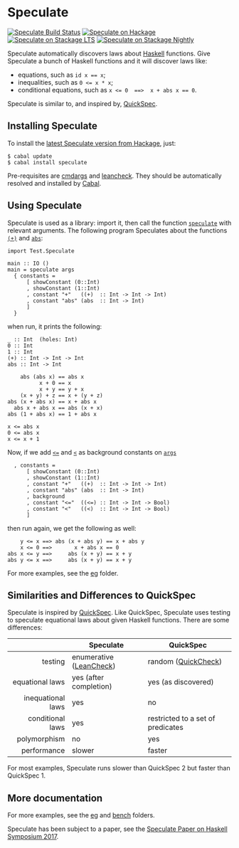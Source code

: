 Speculate
=========

[![Speculate Build Status][build-status]][build-log]
[![Speculate on Hackage][hackage-version]][speculate-on-hackage]
[![Speculate on Stackage LTS][stackage-lts-badge]][speculate-on-stackage-lts]
[![Speculate on Stackage Nightly][stackage-nightly-badge]][speculate-on-stackage-nightly]

Speculate automatically discovers laws about [Haskell] functions.
Give Speculate a bunch of Haskell functions and it will discover laws like:

  * equations, such as `id x == x`;
  * inequalities, such as `0 <= x * x`;
  * conditional equations, such as `x <= 0  ==>  x + abs x == 0`.

Speculate is similar to, and inspired by, [QuickSpec].


Installing Speculate
--------------------

To install the [latest Speculate version from Hackage], just:

	$ cabal update
	$ cabal install speculate

Pre-requisites are [cmdargs] and [leancheck].
They should be automatically resolved and installed by [Cabal].


Using Speculate
---------------

Speculate is used as a library: import it, then call the function [`speculate`]
with relevant arguments.  The following program Speculates about the
functions [`(+)`] and [`abs`]:

	import Test.Speculate

	main :: IO ()
	main = speculate args
	  { constants =
	      [ showConstant (0::Int)
	      , showConstant (1::Int)
	      , constant "+"   ((+)  :: Int -> Int -> Int)
	      , constant "abs" (abs  :: Int -> Int)
	      ]
	  }

when run, it prints the following:

	_ :: Int  (holes: Int)
	0 :: Int
	1 :: Int
	(+) :: Int -> Int -> Int
	abs :: Int -> Int

	    abs (abs x) == abs x
	          x + 0 == x
	          x + y == y + x
	    (x + y) + z == x + (y + z)
	abs (x + abs x) == x + abs x
	  abs x + abs x == abs (x + x)
	abs (1 + abs x) == 1 + abs x

	x <= abs x
	0 <= abs x
	x <= x + 1


Now, if we add [`<=`] and [`<`] as background constants on [`args`]

	  , constants =
	      [ showConstant (0::Int)
	      , showConstant (1::Int)
	      , constant "+"   ((+)  :: Int -> Int -> Int)
	      , constant "abs" (abs  :: Int -> Int)
	      , background
	      , constant "<="  ((<=) :: Int -> Int -> Bool)
	      , constant "<"   ((<)  :: Int -> Int -> Bool)
	      ]

then run again, we get the following as well:

	    y <= x ==> abs (x + abs y) == x + abs y
	    x <= 0 ==>       x + abs x == 0
	abs x <= y ==>     abs (x + y) == x + y
	abs y <= x ==>     abs (x + y) == x + y

For more examples, see the [eg](eg) folder.


Similarities and Differences to QuickSpec
-----------------------------------------

Speculate is inspired by [QuickSpec].
Like QuickSpec, Speculate uses testing to speculate equational laws about given
Haskell functions.  There are some differences:

|                   | Speculate                 | QuickSpec                         |
| ----------------: | ------------------------- | --------------------------------- |
| testing           | enumerative ([LeanCheck]) | random ([QuickCheck])             |
| equational laws   | yes (after completion)    | yes (as discovered)               |
| inequational laws | yes                       | no                                |
| conditional laws  | yes                       | restricted to a set of predicates |
| polymorphism      | no                        | yes                               |
| performance       | slower                    | faster                            |

For most examples, Speculate runs slower than QuickSpec 2 but faster than QuickSpec 1.


More documentation
------------------

For more examples, see the [eg](eg) and [bench](bench) folders.

Speculate has been subject to a paper, see the
[Speculate Paper on Haskell Symposium 2017](https://matela.com.br/paper/speculate.pdf).

[leancheck]: https://hackage.haskell.org/package/leancheck
[LeanCheck]: https://hackage.haskell.org/package/leancheck
[QuickSpec]: https://github.com/nick8325/quickspec
[QuickCheck]: https://hackage.haskell.org/package/QuickCheck
[cmdargs]: https://hackage.haskell.org/package/cmdargs

[Cabal]:   https://www.haskell.org/cabal
[Haskell]: https://www.haskell.org/

[`speculate`]: https://hackage.haskell.org/package/speculate/docs/Test-Speculate.html#v:speculate
[`args`]:      https://hackage.haskell.org/package/speculate/docs/Test-Speculate.html#v:args
[`constant`]:  https://hackage.haskell.org/package/speculate/docs/Test-Speculate.html#v:constant

[`(+)`]:       https://hackage.haskell.org/package/base/docs/Prelude.html#v:-43-
[`abs`]:       https://hackage.haskell.org/package/base/docs/Prelude.html#v:abs
[`<=`]:        https://hackage.haskell.org/package/base/docs/Prelude.html#v:-60--61-
[`<`]:         https://hackage.haskell.org/package/base/docs/Prelude.html#v:-60-

[build-status]: https://travis-ci.org/rudymatela/speculate.svg?branch=master
[build-log]:    https://travis-ci.org/rudymatela/speculate
[hackage-version]: https://img.shields.io/hackage/v/speculate.svg
[latest Speculate version from Hackage]: https://hackage.haskell.org/package/speculate
[speculate-on-hackage]:                  https://hackage.haskell.org/package/speculate
[stackage-lts-badge]:            http://stackage.org/package/speculate/badge/lts
[stackage-nightly-badge]:        http://stackage.org/package/speculate/badge/nightly
[speculate-on-stackage]:         http://stackage.org/package/speculate
[speculate-on-stackage-lts]:     http://stackage.org/lts/package/speculate
[speculate-on-stackage-nightly]: http://stackage.org/nightly/package/speculate
